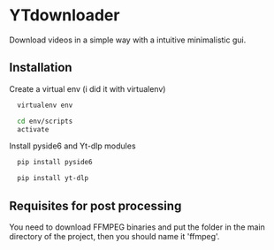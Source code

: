 
# YTdownloader

Download videos in a simple way with a intuitive minimalistic gui.



## Installation

Create a virtual env (i did it with virtualenv)

```bash
  virtualenv env
```

```bash
  cd env/scripts
  activate
```
Install pyside6 and Yt-dlp modules
```bash
  pip install pyside6 
```
```bash
  pip install yt-dlp 
```


## Requisites for post processing

You need to download FFMPEG binaries and put the folder in the main directory of the project, then you should name it 'ffmpeg'.